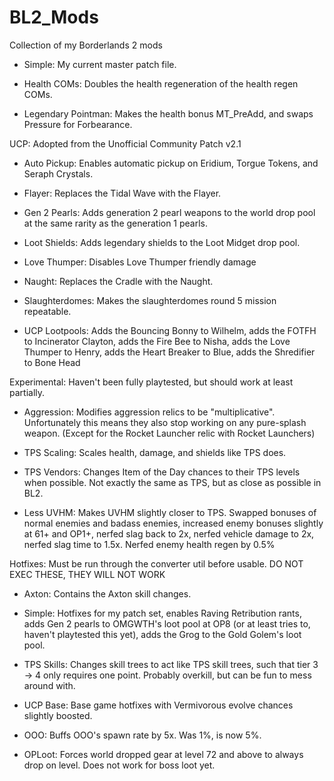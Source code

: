 # BL2_Mods
Collection of my Borderlands 2 mods

- Simple: My current master patch file.

- Health COMs: Doubles the health regeneration of the health regen COMs.

- Legendary Pointman: Makes the health bonus MT_PreAdd, and swaps Pressure for Forbearance.

UCP: Adopted from the Unofficial Community Patch v2.1

- Auto Pickup: Enables automatic pickup on Eridium, Torgue Tokens, and Seraph Crystals.

- Flayer: Replaces the Tidal Wave with the Flayer.

- Gen 2 Pearls: Adds generation 2 pearl weapons to the world drop pool at the same rarity as the generation 1 pearls.

- Loot Shields: Adds legendary shields to the Loot Midget drop pool.

- Love Thumper: Disables Love Thumper friendly damage

- Naught: Replaces the Cradle with the Naught.

- Slaughterdomes: Makes the slaughterdomes round 5 mission repeatable.

- UCP Lootpools: Adds the Bouncing Bonny to Wilhelm, adds the FOTFH to Incinerator Clayton, adds the Fire Bee to Nisha, adds the Love Thumper to Henry, adds the Heart Breaker to Blue, adds the Shredifier to Bone Head

Experimental: Haven't been fully playtested, but should work at least partially.

- Aggression: Modifies aggression relics to be "multiplicative". Unfortunately this means they also stop working on any pure-splash weapon. (Except for the Rocket Launcher relic with Rocket Launchers)

- TPS Scaling: Scales health, damage, and shields like TPS does.

- TPS Vendors: Changes Item of the Day chances to their TPS levels when possible. Not exactly the same as TPS, but as close as possible in BL2.

- Less UVHM: Makes UVHM slightly closer to TPS. Swapped bonuses of normal enemies and badass enemies, increased enemy bonuses slightly at 61+ and OP1+, nerfed slag back to 2x, nerfed vehicle damage to 2x, nerfed slag time to 1.5x. Nerfed enemy health regen by 0.5%

Hotfixes: Must be run through the converter util before usable. DO NOT EXEC THESE, THEY WILL NOT WORK

- Axton: Contains the Axton skill changes.

- Simple: Hotfixes for my patch set, enables Raving Retribution rants, adds Gen 2 pearls to OMGWTH's loot pool at OP8 (or at least tries to, haven't playtested this yet), adds the Grog to the Gold Golem's loot pool.

- TPS Skills: Changes skill trees to act like TPS skill trees, such that tier 3 -> 4 only requires one point. Probably overkill, but can be fun to mess around with.

- UCP Base: Base game hotfixes with Vermivorous evolve chances slightly boosted.

- OOO: Buffs OOO's spawn rate by 5x. Was 1%, is now 5%.

- OPLoot: Forces world dropped gear at level 72 and above to always drop on level. Does not work for boss loot yet.
